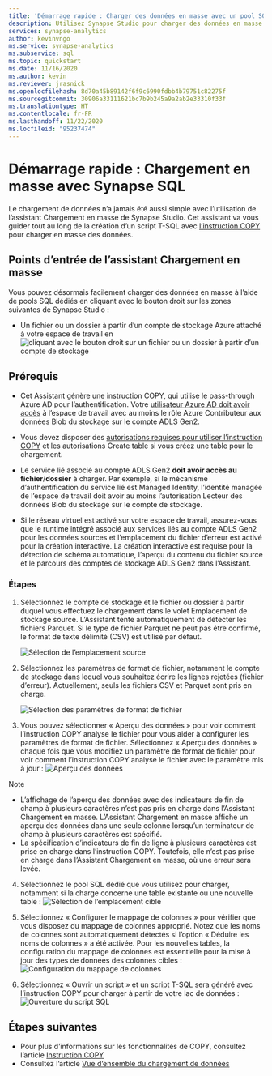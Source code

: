```yaml
---
title: 'Démarrage rapide : Charger des données en masse avec un pool SQL dédié'
description: Utilisez Synapse Studio pour charger des données en masse dans un pool SQL dédié dans Azure Synapse Analytics.
services: synapse-analytics
author: kevinvngo
ms.service: synapse-analytics
ms.subservice: sql
ms.topic: quickstart
ms.date: 11/16/2020
ms.author: kevin
ms.reviewer: jrasnick
ms.openlocfilehash: 8d70a45b89142f6f9c6990fdbb4b79751c82275f
ms.sourcegitcommit: 30906a33111621bc7b9b245a9a2ab2e33310f33f
ms.translationtype: HT
ms.contentlocale: fr-FR
ms.lasthandoff: 11/22/2020
ms.locfileid: "95237474"
---
```

# <a name="quickstart-bulk-loading-with-synapse-sql"></a>Démarrage rapide : Chargement en masse avec Synapse SQL

Le chargement de données n’a jamais été aussi simple avec l’utilisation de l’assistant Chargement en masse de Synapse Studio. Cet assistant va vous guider tout au long de la création d’un script T-SQL avec [l’instruction COPY](/sql/t-sql/statements/copy-into-transact-sql?view=azure-sqldw-latest&preserve-view=true) pour charger en masse des données. 

## <a name="entry-points-to-the-bulk-load-wizard"></a>Points d’entrée de l’assistant Chargement en masse

Vous pouvez désormais facilement charger des données en masse à l’aide de pools SQL dédiés en cliquant avec le bouton droit sur les zones suivantes de Synapse Studio :

- Un fichier ou un dossier à partir d’un compte de stockage Azure attaché à votre espace de travail en ![cliquant avec le bouton droit sur un fichier ou un dossier à partir d’un compte de stockage](./sql/media/bulk-load/bulk-load-entry-point-0.png)

## <a name="prerequisites"></a>Prérequis

- Cet Assistant génère une instruction COPY, qui utilise le pass-through Azure AD pour l’authentification. Votre [utilisateur Azure AD doit avoir accès](
./sql-data-warehouse/quickstart-bulk-load-copy-tsql-examples.md#d-azure-active-directory-authentication) à l’espace de travail avec au moins le rôle Azure Contributeur aux données Blob du stockage sur le compte ADLS Gen2. 

- Vous devez disposer des [autorisations requises pour utiliser l’instruction COPY](/sql/t-sql/statements/copy-into-transact-sql?view=azure-sqldw-latest&preserve-view=true#permissions) et les autorisations Create table si vous créez une table pour le chargement.

- Le service lié associé au compte ADLS Gen2 **doit avoir accès au fichier**/**dossier** à charger. Par exemple, si le mécanisme d’authentification du service lié est Managed Identity, l’identité managée de l’espace de travail doit avoir au moins l’autorisation Lecteur des données Blob du stockage sur le compte de stockage.

- Si le réseau virtuel est activé sur votre espace de travail, assurez-vous que le runtime intégré associé aux services liés au compte ADLS Gen2 pour les données sources et l’emplacement du fichier d’erreur est activé pour la création interactive. La création interactive est requise pour la détection de schéma automatique, l’aperçu du contenu du fichier source et le parcours des comptes de stockage ADLS Gen2 dans l’Assistant.

### <a name="steps"></a>Étapes

1. Sélectionnez le compte de stockage et le fichier ou dossier à partir duquel vous effectuez le chargement dans le volet Emplacement de stockage source. L’Assistant tente automatiquement de détecter les fichiers Parquet. Si le type de fichier Parquet ne peut pas être confirmé, le format de texte délimité (CSV) est utilisé par défaut.

   ![Sélection de l’emplacement source](./sql/media/bulk-load/bulk-load-source-location.png)

2. Sélectionnez les paramètres de format de fichier, notamment le compte de stockage dans lequel vous souhaitez écrire les lignes rejetées (fichier d’erreur). Actuellement, seuls les fichiers CSV et Parquet sont pris en charge.

    ![Sélection des paramètres de format de fichier](./sql/media/bulk-load/bulk-load-file-format-settings.png)

3. Vous pouvez sélectionner « Aperçu des données » pour voir comment l’instruction COPY analyse le fichier pour vous aider à configurer les paramètres de format de fichier. Sélectionnez « Aperçu des données » chaque fois que vous modifiez un paramètre de format de fichier pour voir comment l’instruction COPY analyse le fichier avec le paramètre mis à jour : ![Aperçu des données](./sql/media/bulk-load/bulk-load-file-format-settings-preview-data.png) 

> [!NOTE]  
>
> - L’affichage de l’aperçu des données avec des indicateurs de fin de champ à plusieurs caractères n’est pas pris en charge dans l’Assistant Chargement en masse. L’Assistant Chargement en masse affiche un aperçu des données dans une seule colonne lorsqu’un terminateur de champ à plusieurs caractères est spécifié. 
> - La spécification d’indicateurs de fin de ligne à plusieurs caractères est prise en charge dans l’instruction COPY. Toutefois, elle n’est pas prise en charge dans l’Assistant Chargement en masse, où une erreur sera levée.

4. Sélectionnez le pool SQL dédié que vous utilisez pour charger, notamment si la charge concerne une table existante ou une nouvelle table : ![Sélection de l’emplacement cible](./sql/media/bulk-load/bulk-load-target-location.png)

5. Sélectionnez « Configurer le mappage de colonnes » pour vérifier que vous disposez du mappage de colonnes approprié. Notez que les noms de colonnes sont automatiquement détectés si l’option « Déduire les noms de colonnes » a été activée. Pour les nouvelles tables, la configuration du mappage de colonnes est essentielle pour la mise à jour des types de données des colonnes cibles : ![Configuration du mappage de colonnes](./sql/media/bulk-load/bulk-load-target-location-column-mapping.png)

6. Sélectionnez « Ouvrir un script » et un script T-SQL sera généré avec l’instruction COPY pour charger à partir de votre lac de données : ![Ouverture du script SQL](./sql/media/bulk-load/bulk-load-target-final-script.png)

## <a name="next-steps"></a>Étapes suivantes

- Pour plus d’informations sur les fonctionnalités de COPY, consultez l’article [Instruction COPY](/sql/t-sql/statements/copy-into-transact-sql?view=azure-sqldw-latest&preserve-view=true#syntax)
- Consultez l’article [Vue d’ensemble du chargement de données](./sql-data-warehouse/design-elt-data-loading.md#what-is-elt)
